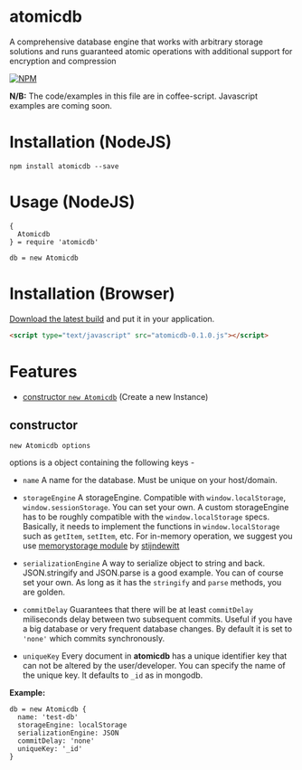# atomicdb
A comprehensive database engine that works with arbitrary storage solutions and runs guaranteed atomic operations with additional support for encryption and compression

[![NPM](https://nodei.co/npm/atomicdb.png?compact=true)](https://npmjs.org/package/atomicdb)

**N/B:** The code/examples in this file are in coffee-script. <!-- [Click here for the JavaScript Version](README-js.md) (coming soon)--> Javascript examples are coming soon.

# Installation (NodeJS)

```
npm install atomicdb --save
```

# Usage (NodeJS)
```coffee-script
{
  Atomicdb
} = require 'atomicdb'

db = new Atomicdb
```

<!-- Browser Area Start -->
# Installation (Browser)

[Download the latest build](https://github.com/iShafayet/atomicdb/blob/master/dist/browser/atomicdb-0.1.0.js) and put it in your application.

```html
<script type="text/javascript" src="atomicdb-0.1.0.js"></script>
```
<!-- Browser Area End -->

# Features

* [constructor `new Atomicdb`](#constructor) (Create a new Instance)


## constructor
`new Atomicdb options`

options is a object containing the following keys - 

* `name` A name for the database. Must be unique on your host/domain.

* `storageEngine` A storageEngine. Compatible with `window.localStorage`, `window.sessionStorage`. You can set your own. A custom storageEngine has to be roughly compatible with the `window.localStorage` specs. Basically, it needs to implement the functions in `window.localStorage` such as `getItem`, `setItem`, etc. For in-memory operation, we suggest you use [memorystorage module](https://www.npmjs.com/package/memorystorage) by [stijndewitt](https://www.npmjs.com/~stijndewitt)

* `serializationEngine` A way to serialize object to string and back. JSON.stringify and JSON.parse is a good example. You can of course set your own. As long as it has the `stringify` and `parse` methods, you are golden.

* `commitDelay` Guarantees that there will be at least `commitDelay` miliseconds delay between two subsequent commits. Useful if you have a big database or very frequent database changes. By default it is set to `'none'` which commits synchronously.

* `uniqueKey` Every document in **atomicdb** has a unique identifier key that can not be altered by the user/developer. You can specify the name of the unique key. It defaults to `_id` as in mongodb.

**Example:**
```coffee-script
db = new Atomicdb {
  name: 'test-db'
  storageEngine: localStorage
  serializationEngine: JSON
  commitDelay: 'none'
  uniqueKey: '_id'
}
```